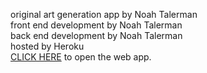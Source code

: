 original art generation app by Noah Talerman <br>
front end development by Noah Talerman <br>
back end development by Noah Talerman <br>
hosted by Heroku <br>
[CLICK HERE](https://pixxel-art.herokuapp.com/) to open the web app.